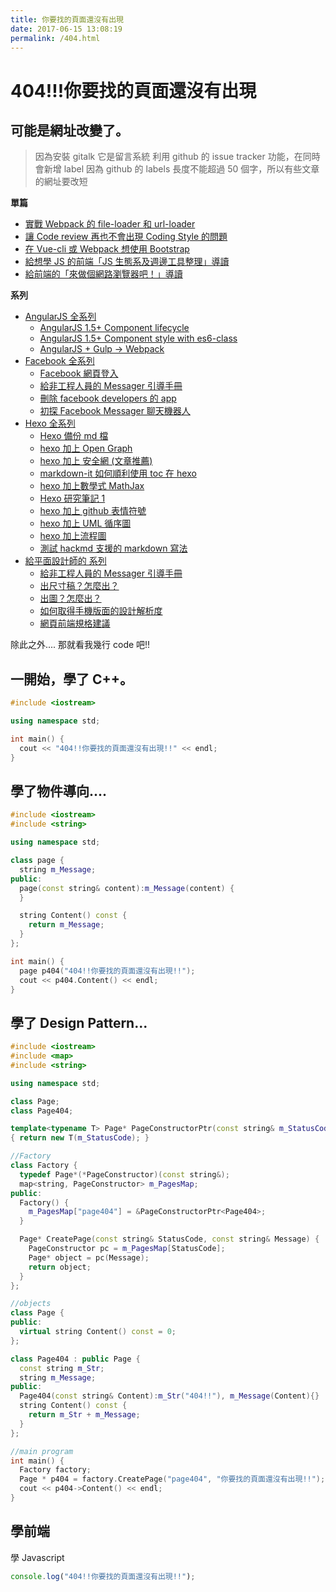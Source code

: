 ```yaml
---
title: 你要找的頁面還沒有出現
date: 2017-06-15 13:08:19
permalink: /404.html
---
```


# 404!!!你要找的頁面還沒有出現

## 可能是網址改變了。

> 因為安裝 gitalk 它是留言系統
> 利用 github 的 issue tracker 功能，在同時會新增 label
> 因為 github 的 labels 長度不能超過 50 個字，所以有些文章的網址要改短

**單篇**

- [實戰 Webpack 的 file-loader 和 url-loader](/2018/12-29-webpack/action-url-loader-file-loader/)
- [讓 Code review 再也不會出現 Coding Style 的問題](/2018/09-20-code-review-no-coding-style-worning/)
- [在 Vue-cli 或 Webpack 想使用 Bootstrap](/2018/03-25-vuejs/vue-cli-webpack-bootstrap/)
- [給想學 JS 的前端「JS 生態系及週邊工具整理」導讀](/2018/02-17-iron-man-2018/summary-js-ecosystem/)
- [給前端的「來做個網路瀏覽器吧！」導讀](/2018/02-12-iron-man-2018/know-browser-for-f2e/)

**系列**

- [AngularJS 全系列](/tags/angularjs/)
  - [AngularJS 1.5+ Component lifecycle](/2019/01-02-angularjs/angularjs-lifecycle/)
  - [AngularJS 1.5+ Component style with es6-class](/2018/12-23-angularjs/angularjs-es6-class/)
  - [AngularJS + Gulp → Webpack](/2018/12-06-angularjs/angularjs-with-webpack/)
- [Facebook 全系列](/tags/facebook/)
  - [Facebook 網頁登入](/2018/02-09-facebook/fb-web-login/)
  - [給非工程人員的 Messager 引導手冊](/2018/01-27-for-designer/messenger-design-doc/)
  - [刪除 facebook developers 的 app](/2017/11-12-facebook/fb-develop-delete-app/)
  - [初探 Facebook Messager 聊天機器人](/2017/06-16-facebook/fb-messenger-chatbot-first/)
- [Hexo 全系列](/tags/hexo/)
  - [Hexo 備份 md 檔](/2019/01-03-hexo/hexo-backup-to-branch/)
  - [hexo 加上 Open Graph](/2018/02-07-hexo/hexo-open-graph/)
  - [hexo 加上 安全網 (文章推薦)](/2018/01-28-hexo/list-related-posts/)
  - [markdown-it 如何順利使用 toc 在 hexo](/2018/01-28-hexo/how-to-hexo-markdown-it-toc/)
  - [hexo 加上數學式 MathJax](/2018/01-28-hexo/katex/)
  - [Hexo 研究筆記 1](/2017/06-18-hexo/re-equip-hexo1/)
  - [hexo 加上 github 表情符號](/2017/06-18-hexo/github-emojis/)
  - [hexo 加上 UML 循序圖](/2017/06-18-hexo/uml-sequence/)
  - [hexo 加上流程圖](/2017/06-18-hexo/flow-chart/)
  - [測試 hackmd 支援的 markdown 寫法](/2017/06-18-hexo/test-hackmd/)
- [給平面設計師的 系列](/categories/給平面設計師的/)
  - [給非工程人員的 Messager 引導手冊](/2018/01-27-for-designer/messenger-design-doc/)
  - [出尺寸稿？怎麼出？](/2017/06-29-for-designer/output-specifications/)
  - [出圖？怎麼出？](/2017/06-29-for-designer/about-web-image/)
  - [如何取得手機版面的設計解析度](/2017/06-29-for-designer/about-mobile-resolution/)
  - [網頁前端規格建議](/2017/06-23-for-designer/talk_with_web_front_end/)

除此之外....
那就看我幾行 code 吧!!

## 一開始，學了 C++。

```c++
#include <iostream>

using namespace std;

int main() {
  cout << "404!!你要找的頁面還沒有出現!!" << endl;
}
```

## 學了物件導向....

```c++
#include <iostream>
#include <string>

using namespace std;

class page {
  string m_Message;
public:
  page(const string& content):m_Message(content) {
  }

  string Content() const {
    return m_Message;
  }
};

int main() {
  page p404("404!!你要找的頁面還沒有出現!!");
  cout << p404.Content() << endl;
}
```

## 學了 Design Pattern...

```c++
#include <iostream>
#include <map>
#include <string>

using namespace std;

class Page;
class Page404;

template<typename T> Page* PageConstructorPtr(const string& m_StatusCode)
{ return new T(m_StatusCode); }

//Factory
class Factory {
  typedef Page*(*PageConstructor)(const string&);
  map<string, PageConstructor> m_PagesMap;
public:
  Factory() {
    m_PagesMap["page404"] = &PageConstructorPtr<Page404>;
  }

  Page* CreatePage(const string& StatusCode, const string& Message) {
    PageConstructor pc = m_PagesMap[StatusCode];
    Page* object = pc(Message);
    return object;
  }
};

//objects
class Page {
public:
  virtual string Content() const = 0;
};

class Page404 : public Page {
  const string m_Str;
  string m_Message;
public:
  Page404(const string& Content):m_Str("404!!"), m_Message(Content){}
  string Content() const {
    return m_Str + m_Message;
  }
};

//main program
int main() {
  Factory factory;
  Page * p404 = factory.CreatePage("page404", "你要找的頁面還沒有出現!!");
  cout << p404->Content() << endl;
}
```

## 學前端

學 Javascript

```js
console.log("404!!你要找的頁面還沒有出現!!");
```
